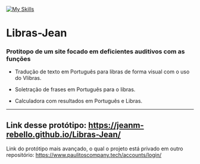 [![My Skills](https://skillicons.dev/icons?i=html,css,js)](https://skillicons.dev)
# Libras-Jean

### Protitopo de um site focado em deficientes auditivos com as funções

* Tradução de texto em Português para libras de forma visual com o uso do Vlibras. 

* Soletração de frases em Português para o libras.

* Calculadora com resultados em Português e Libras.

--------------------------

Link desse protótipo:
https://jeanm-rebello.github.io/Libras-Jean/
------------------------------

Link do protótipo mais avançado, o qual o projeto está privado em outro repositório:
https://www.paulitoscompany.tech/accounts/login/
